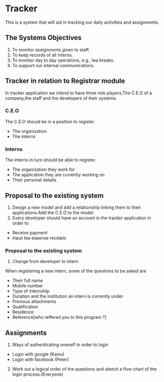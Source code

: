 # Tracker

This is a system that will aid in tracking our daily activities and assignments.

## The Systems Objectives

1. To monitor assignments given to staff.
2. To keep records of all interns.
3. To monitor day to day operations, e.g., tea breaks.
4. To support our internal communications.

## Tracker in relation to Registrar module

In tracker application we intend to have three role players;The C.E.O of a
company,the staff and the developers of their systems.

### C.E.O

The C.E.O should be in a position to register.

- The organization
- The interns

### Interns

The interns in turn should be able to register.

- The organization they work for
- The application they are currently working on
- Their personal details

## Proposal to the existing system

1. Design a new model and add a relationship linking
 them to their applications
Add the C.E.O to the model.
2. Every developer should have an account in the tracker
application in order to

- Receive payment
- Input tea expense receipts

### Proposal to the existing system

1. Change from developer to intern

When registering a new intern, some of the questions to be asked are

- Their full name
- Mobile number
- Type of internship.
- Duration and the institution an intern is currently under
- Previous attachments
- Qualification
- Residence
- Reference[who reffered you to this program ?]  

## Assignments

1. Ways of authenticating oneself in order to login

- Login with google (Kaniu)
- Login with facebook (Peter)

2. Work out a logical order of the questions and sketch a flow chart of the
login process.(Everyone)
